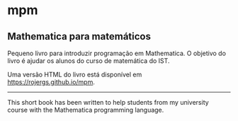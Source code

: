 # mpm

## Mathematica para matemáticos

Pequeno livro para introduzir programação em Mathematica.
O objetivo do livro é ajudar os alunos do curso de matemática do IST.

Uma versão HTML do livro está disponível em https://rojergs.github.io/mpm.

---

This short book has been written to help students from my university course
with the Mathematica programming language.